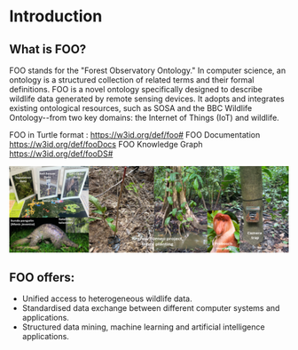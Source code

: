 
Introduction
============

## What is FOO?

FOO stands for the "Forest Observatory Ontology." In computer science, an ontology is a structured collection of related terms and their formal definitions. FOO is a novel ontology specifically designed to describe wildlife data generated by remote sensing devices. It adopts and integrates existing ontological resources, such as SOSA and the BBC Wildlife Ontology--from two key domains: the Internet of Things (IoT) and wildlife.

FOO in Turtle format : <https://w3id.org/def/foo#>
FOO Documentation  <https://w3id.org/def/fooDocs>
FOO Knowledge Graph <https://w3id.org/def/fooDS#>

![FOO Collage](/img/FOOCollage.png)


## FOO offers:
- Unified access to heterogeneous wildlife data.
- Standardised data exchange between different computer systems and applications.
- Structured data mining, machine learning and artificial intelligence applications.



```{tableofcontents}
```
